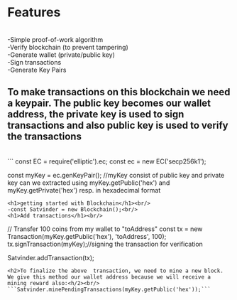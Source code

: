 <h1>Features</h1><br/>
-Simple proof-of-work algorithm<br/>
-Verify blockchain (to prevent tampering)<br/>
-Generate wallet (private/public key)<br/>
-Sign transactions<br/>
-Generate Key Pairs<br/>
<h2>To make transactions on this blockchain we need a keypair. The public key becomes our wallet address, the private key is used to sign transactions and also public key is used to verify the transactions</h2><br/>
```
const EC = require('elliptic').ec;
const ec = new EC('secp256k1');

const myKey = ec.genKeyPair();
//myKey consist of public key  and private key can we extracted using myKey.getPublic('hex') and myKey.getPrivate('hex') resp. in hexadecimal format
```
<h1>getting started with Blockchain</h1><br/>
-const Satvinder = new Blockchain();<br/>
<h1>Add transactions</h1><br/>
```
// Transfer 100 coins from my wallet to "toAddress"
const tx = new Transaction(myKey.getPublic('hex'), 'toAddress', 100);
tx.signTransaction(myKey);//signing the transaction for verification

Satvinder.addTransaction(tx);
```
<h2>To finalize the above  transaction, we need to mine a new block. We give this method our wallet address because we will receive a mining reward also:<h/2><br/>
```Satvinder.minePendingTransactions(myKey.getPublic('hex'));```

